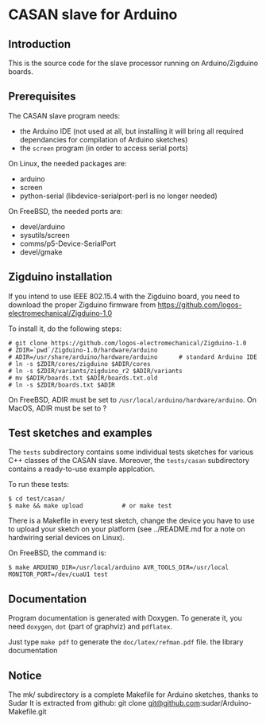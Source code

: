 CASAN slave for Arduino
=====================

Introduction
------------

This is the source code for the slave processor running on
Arduino/Zigduino boards.


Prerequisites
-------------

The CASAN slave program needs:
- the Arduino IDE (not used at all, but installing it will bring all
    required dependancies for compilation of Arduino sketches)
- the `screen` program (in order to access serial ports)


On Linux, the needed packages are:
- arduino
- screen
- python-serial (libdevice-serialport-perl is no longer needed)

On FreeBSD, the needed ports are:
- devel/arduino
- sysutils/screen
- comms/p5-Device-SerialPort
- devel/gmake

Zigduino installation
---------------------

If you intend to use IEEE 802.15.4 with the Zigduino board, you
need to download the proper Zigduino firmware from
https://github.com/logos-electromechanical/Zigduino-1.0

To install it, do the following steps:

    # git clone https://github.com/logos-electromechanical/Zigduino-1.0
    # ZDIR=`pwd`/Zigduino-1.0/hardware/arduino
    # ADIR=/usr/share/arduino/hardware/arduino		# standard Arduino IDE
    # ln -s $ZDIR/cores/zigduino $ADIR/cores
    # ln -s $ZDIR/variants/zigduino_r2 $ADIR/variants
    # mv $ADIR/boards.txt $ADIR/boards.txt.old
    # ln -s $ZDIR/boards.txt $ADIR

On FreeBSD, ADIR must be set to `/usr/local/arduino/hardware/arduino`.
On MacOS, ADIR must be set to ?


Test sketches and examples
--------------------------

The `tests` subdirectory contains some individual tests sketches
for various C++ classes of the CASAN slave. Moreover, the `tests/casan`
subdirectory contains a ready-to-use example applcation.

To run these tests:

    $ cd test/casan/
    $ make && make upload			# or make test

There is a Makefile in every test sketch, change the device you have to use 
to upload your sketch on your platform (see ../README.md for a note on
hardwiring serial devices on Linux).

On FreeBSD, the command is:

    $ make ARDUINO_DIR=/usr/local/arduino AVR_TOOLS_DIR=/usr/local MONITOR_PORT=/dev/cuaU1 test


Documentation
-------------

Program documentation is generated with Doxygen. To generate it, you need
`doxygen`, `dot` (part of graphviz) and `pdflatex`.

Just type `make pdf` to generate the `doc/latex/refman.pdf` file.
the library documentation


Notice
------

The mk/ subdirectory is a complete Makefile for Arduino sketches,
thanks to Sudar
It is extracted from github:
    git clone git@github.com:sudar/Arduino-Makefile.git
